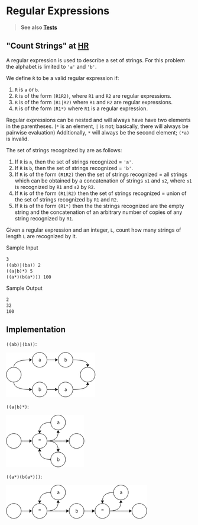 # Regular Expressions

> **See also [Tests](../../../../../../../test/groovy/com/tydbits/hackerrank/strings/regex_count)**

## "Count Strings" at [HR](https://www.hackerrank.com/challenges/count-strings)

A regular expression is used to describe a set of strings. 
For this problem the alphabet is limited to `'a'` and `'b'`.

We define `R` to be a valid regular expression if: 
1) `R` is `a` or `b`. 
2) `R` is of the form `(R1R2)`, where `R1` and `R2` are regular expressions. 
3) `R` is of the form `(R1|R2)` where `R1` and `R2` are regular expressions. 
4) `R` is of the form `(R1*)` where `R1` is a regular expression.

Regular expressions can be nested and will always have have two elements 
in the parentheses. (`*` is an element, `|` is not; basically, there will 
always be pairwise evaluation) Additionally, `*` will always be the second element; 
`(*a)` is invalid.

The set of strings recognized by  are as follows: 
1) If `R` is `a`, then the set of strings recognized = `'a'`. 
2) If `R` is `b`, then the set of strings recognized = `'b'`. 
3) If `R` is of the form `(R1R2)` then the set of strings recognized = all strings 
which can be obtained by a concatenation of strings `s1` and `s2`, where 
`s1` is recognized by `R1` and `s2` by `R2`. 
4) If `R` is of the form `(R1|R2)` then the set of strings recognized = 
union of the set of strings recognized by `R1` and `R2`. 
5) If `R` is of the form `(R1*)` then the the strings recognized are 
the empty string and the concatenation of an arbitrary number of copies 
of any string recognized by `R1`.

Given a regular expression and an integer, `L`, count how many strings of length `L` 
are recognized by it.

Sample Input
```
3  
((ab)|(ba)) 2  
((a|b)*) 5  
((a*)(b(a*))) 100
```

Sample Output
```
2
32
100
```

## Implementation

`((ab)|(ba))`:

![((ab)|(ba))](resources/diagram-1.png "((ab)|(ba))")

`((a|b)*)`:

![((a|b)*)](resources/diagram-2.png "((a|b)*)")

`((a*)(b(a*)))`:

![((a*)(b(a*)))](resources/diagram-3.png "((a*)(b(a*)))")


